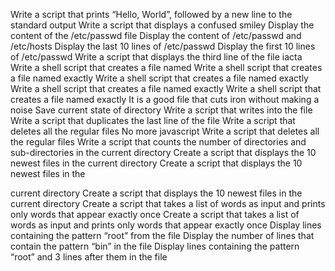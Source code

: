 Write a script that prints “Hello, World”, followed by a new line to the standard output
Write a script that displays a confused smiley
Display the content of the /etc/passwd file
Display the content of /etc/passwd and /etc/hosts
Display the last 10 lines of /etc/passwd
Display the first 10 lines of /etc/passwd
Write a script that displays the third line of the file iacta
Write a shell script that creates a file named
Write a shell script that creates a file named exactly
Write a shell script that creates a file named exactly
Write a shell script that creates a file named exactly
Write a shell script that creates a file named exactly
It is a good file that cuts iron without making a noise
Save current state of directory
Write a script that writes into the file
Write a script that duplicates the last line of the file
Write a script that deletes all the regular files
No more javascript
Write a script that deletes all the regular files
Write a script that counts the number of directories and sub-directories in the current directory
Create a script that displays the 10 newest files in the current directory
Create a script that displays the 10 newest files in the

 current directory
Create a script that displays the 10 newest files in the current directory
Create a script that takes a list of words as input and prints only words that appear exactly once
Create a script that takes a list of words as input and prints only words that appear exactly once
Display lines containing the pattern “root” from the file
Display the number of lines that contain the pattern “bin” in the file
Display lines containing the pattern “root” and 3 lines after them in the file
